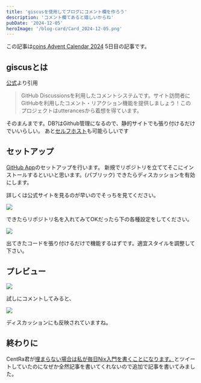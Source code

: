 ```yaml
---
title: 'giscusを使用してブログにコメント欄を作ろう'
description: 'コメント欄てあると嬉しいからね'
pubDate: '2024-12-05'
heroImage: '/blog-card/Card_2024-12-05.png'
---
```


この記事は[coins Advent Calendar 2024](https://adventar.org/calendars/10367) 5日目の記事です。

## giscusとは

[公式](https://giscus.app/ja)より引用
> GitHub Discussionsを利用したコメントシステムです。サイト訪問者にGitHubを利用したコメント・リアクション機能を提供しましょう！このプロジェクトはutterancesから着想を得ています。

そのまんまです。DB?はGithub管理になるので、静的サイトでも張り付けるだけでいいらしい。
あと[セルフホスト](https://github.com/giscus/giscus/blob/main/SELF-HOSTING.md)も可能らしいです

## セットアップ

[GitHub App](https://github.com/apps/giscus)のセットアップを行います。
新規でリポジトリを立ててそこにインストールするといいと思います。(パブリック)
できたらディスカッションを有効にします。

詳しくは公式サイトを見るのが早いのでそっちを見てください。

![](https://md.mizuame.app/uploads/4ac51db6-48a5-477b-a419-7ed913faca00.png)

できたらリポジトリ名を入れてみてOKだったら下の各種設定をしてください。

![](https://md.mizuame.app/uploads/225f98a9-e52a-48de-b33d-ccecc7de4d2b.png)

出てきたコードを張り付けるだけで機能するはずです。適宜スタイルを調整して下さい。

## プレビュー

![](https://md.mizuame.app/uploads/df112d9c-7bc0-4cf6-b0b1-bdc0154bb01e.png)

試しにコメントしてみると、

![](https://md.mizuame.app/uploads/84dc95b3-3333-4621-85bc-eaf4ec92005a.png)

ディスカッションにも反映されていますね。

## 終わりに 

CentRa君が[埋まらない場合は私が毎日Nix入門を書くことになります。](https://x.com/cent_ra/status/1862277735651189024)とツイートしていたのになぜか全然記事を書いてくれないので追加で記事を書いてみました。